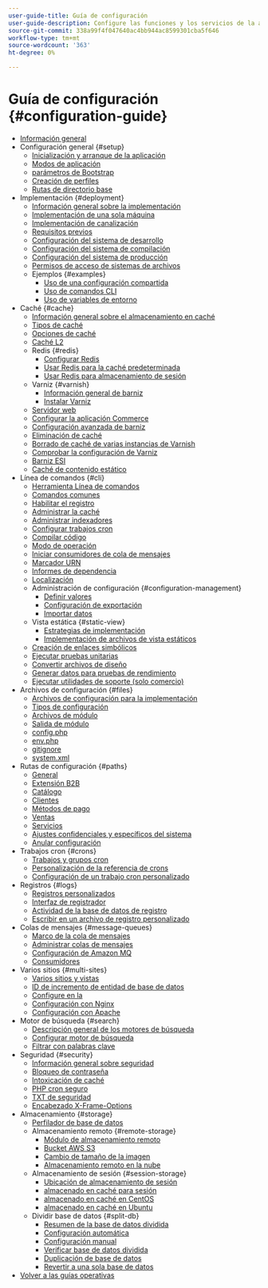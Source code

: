 ```yaml
---
user-guide-title: Guía de configuración
user-guide-description: Configure las funciones y los servicios de la aplicación de Adobe Commerce o Magento Open Source.
source-git-commit: 338a99f4f047640ac4bb944ac8599301cba5f646
workflow-type: tm+mt
source-wordcount: '363'
ht-degree: 0%

---
```



# Guía de configuración {#configuration-guide}

+ [Información general](overview.md)
+ Configuración general {#setup}
   + [Inicialización y arranque de la aplicación](bootstrap/initialization.md)
   + [Modos de aplicación](bootstrap/application-modes.md)
   + [parámetros de Bootstrap](bootstrap/set-parameters.md)
   + [Creación de perfiles](bootstrap/mage-profiler.md)
   + [Rutas de directorio base](bootstrap/mage-directory.md)
+ Implementación {#deployment}
   + [Información general sobre la implementación](deployment/overview.md)
   + [Implementación de una sola máquina](deployment/single-machine.md)
   + [Implementación de canalización](deployment/technical-details.md)
   + [Requisitos previos](deployment/prerequisites.md)
   + [Configuración del sistema de desarrollo](deployment/development-system.md)
   + [Configuración del sistema de compilación](deployment/build-system.md)
   + [Configuración del sistema de producción](deployment/production-system.md)
   + [Permisos de acceso de sistemas de archivos](deployment/file-system-permissions.md)
   + Ejemplos {#examples}
      + [Uso de una configuración compartida](deployment/example-shared-configuration.md)
      + [Uso de comandos CLI](deployment/example-using-cli.md)
      + [Uso de variables de entorno](deployment/example-environment-variables.md)
+ Caché {#cache}
   + [Información general sobre el almacenamiento en caché](cache/caching-overview.md)
   + [Tipos de caché](cache/cache-types.md)
   + [Opciones de caché](cache/cache-options.md)
   + [Caché L2](cache/level-two-cache.md)
   + Redis {#redis}
      + [Configurar Redis](cache/config-redis.md)
      + [Usar Redis para la caché predeterminada](cache/redis-pg-cache.md)
      + [Usar Redis para almacenamiento de sesión](cache/redis-session.md)
   + Varniz {#varnish}
      + [Información general de barniz](cache/config-varnish.md)
      + [Instalar Varniz](cache/config-varnish-install.md)
   + [Servidor web](cache/config-varnish-server.md)
   + [Configurar la aplicación Commerce](cache/configure-varnish-commerce.md)
   + [Configuración avanzada de barniz](cache/config-varnish-advanced.md)
   + [Eliminación de caché](cache/use-varnish-cache.md)
   + [Borrado de caché de varias instancias de Varnish](cache/use-multiple-varnish-cache.md)
   + [Comprobar la configuración de Varniz](cache/config-varnish-final.md)
   + [Barniz ESI](cache/use-varnish-esi.md)
   + [Caché de contenido estático](cache/static-content-signing.md)
+ Línea de comandos {#cli}
   + [Herramienta Línea de comandos](cli/config-cli.md)
   + [Comandos comunes](cli/common-cli-commands.md)
   + [Habilitar el registro](cli/enable-logging.md)
   + [Administrar la caché](cli/manage-cache.md)
   + [Administrar indexadores](cli/manage-indexers.md)
   + [Configurar trabajos cron](cli/configure-cron-jobs.md)
   + [Compilar código](cli/code-compiler.md)
   + [Modo de operación](cli/set-mode.md)
   + [Iniciar consumidores de cola de mensajes](cli/start-message-queues.md)
   + [Marcador URN](cli/urn-highlighter.md)
   + [Informes de dependencia](cli/dependency-reports.md)
   + [Localización](cli/localization.md)
   + Administración de configuración {#configuration-management}
      + [Definir valores](cli/set-configuration-values.md)
      + [Configuración de exportación](cli/export-configuration.md)
      + [Importar datos](cli/import-configuration.md)
   + Vista estática {#static-view}
      + [Estrategias de implementación](cli/static-view-file-strategy.md)
      + [Implementación de archivos de vista estáticos](cli/static-view-file-deployment.md)
   + [Creación de enlaces simbólicos](cli/create-symlinks.md)
   + [Ejecutar pruebas unitarias](cli/unit-tests.md)
   + [Convertir archivos de diseño](cli/convert-layout-files.md)
   + [Generar datos para pruebas de rendimiento](cli/generate-data.md)
   + [Ejecutar utilidades de soporte (solo comercio)](cli/run-support-utilities.md)
+ Archivos de configuración {#files}
   + [Archivos de configuración para la implementación](reference/deployment-files.md)
   + [Tipos de configuración](reference/config-create-types.md)
   + [Archivos de módulo](reference/module-files.md)
   + [Salida de módulo](reference/disable-module-output.md)
   + [config.php](reference/config-reference-configphp.md)
   + [env.php](reference/config-reference-envphp.md)
   + [gitignore](reference/config-reference-gitignore.md)
   + [system.xml](reference/config-reference-systemxml.md)
+ Rutas de configuración {#paths}
   + [General](reference/config-reference-general.md)
   + [Extensión B2B](reference/config-reference-b2b.md)
   + [Catálogo](reference/config-reference-catalog.md)
   + [Clientes](reference/config-reference-customers.md)
   + [Métodos de pago](reference/config-reference-payment.md)
   + [Ventas](reference/config-reference-sales.md)
   + [Servicios](reference/config-reference-services.md)
   + [Ajustes confidenciales y específicos del sistema](reference/config-reference-sens.md)
   + [Anular configuración](reference/override-config-settings.md)
+ Trabajos cron {#crons}
   + [Trabajos y grupos cron](cron/custom-cron.md)
   + [Personalización de la referencia de crons](cron/custom-cron-reference.md)
   + [Configuración de un trabajo cron personalizado](cron/custom-cron-tutorial.md)
+ Registros {#logs}
   + [Registros personalizados](logs/custom-logging.md)
   + [Interfaz de registrador](logs/logger-interface.md)
   + [Actividad de la base de datos de registro](logs/database-activity.md)
   + [Escribir en un archivo de registro personalizado](logs/custom-log-files.md)
+ Colas de mensajes {#message-queues}
   + [Marco de la cola de mensajes](queues/message-queue-framework.md)
   + [Administrar colas de mensajes](queues/manage-message-queues.md)
   + [Configuración de Amazon MQ](queues/aws-mq.md)
   + [Consumidores](queues/consumers.md)
+ Varios sitios {#multi-sites}
   + [Varios sitios y vistas](multi-sites/ms-overview.md)
   + [ID de incremento de entidad de base de datos](multi-sites/change-increment-id.md)
   + [Configure en la](multi-sites/ms-admin.md)
   + [Configuración con Nginx](multi-sites/ms-nginx.md)
   + [Configuración con Apache](multi-sites/ms-apache.md)
+ Motor de búsqueda {#search}
   + [Descripción general de los motores de búsqueda](search/overview-search.md)
   + [Configurar motor de búsqueda](search/configure-search-engine.md)
   + [Filtrar con palabras clave](search/search-stopwords.md)
+ Seguridad {#security}
   + [Información general sobre seguridad](security/overview.md)
   + [Bloqueo de contraseña](security/password-hashing.md)
   + [Intoxicación de caché](security/cache-poisoning.md)
   + [PHP cron seguro](security/secure-cron-php.md)
   + [TXT de seguridad](security/security-txt.md)
   + [Encabezado X-Frame-Options](security/xframe-options.md)
+ Almacenamiento {#storage}
   + [Perfilador de base de datos](storage/db-profiler.md)
   + Almacenamiento remoto {#remote-storage}
      + [Módulo de almacenamiento remoto](remote-storage/remote-storage.md)
      + [Bucket AWS S3](remote-storage/remote-storage-aws-s3.md)
      + [Cambio de tamaño de la imagen](remote-storage/remote-storage-image-resize.md)
      + [Almacenamiento remoto en la nube](remote-storage/cloud-support.md)
   + Almacenamiento de sesión {#session-storage}
      + [Ubicación de almacenamiento de sesión](storage/sessions.md)
      + [almacenado en caché para sesión](storage/memcached.md)
      + [almacenado en caché en CentOS](storage/memcache-centos.md)
      + [almacenado en caché en Ubuntu](storage/memcache-ubuntu.md)
   + Dividir base de datos {#split-db}
      + [Resumen de la base de datos dividida](storage/multi-master.md)
      + [Configuración automática](storage/multi-master-masterdb.md)
      + [Configuración manual](storage/multi-master-manual.md)
      + [Verificar base de datos dividida](storage/multi-master-verify.md)
      + [Duplicación de base de datos](storage/multi-master-replication.md)
      + [Revertir a una sola base de datos](storage/revert-split-database.md)
+ [Volver a las guías operativas](https://experienceleague.adobe.com/docs/commerce-operations/operational-guides/home.html)
